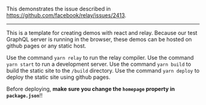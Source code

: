 This demonstrates the issue described in https://github.com/facebook/relay/issues/2413.

---

This is a template for creating demos with react and relay. Because our test GraphQL server is running in the browser, these demos can be hosted on github pages or any static host.

Use the command `yarn relay` to run the relay compiler.
Use the command `yarn start` to run a development server.
Use the command `yarn build` to build the static site to the `/build` directory.
Use the command `yarn deploy` to deploy the static site using github pages.

Before deploying, **make sure you change the `homepage` property in `package.json`**!!